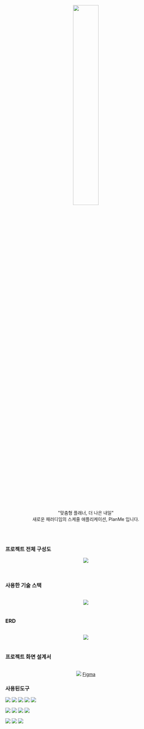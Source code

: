 <br>
<div align="center">
<img width="40%" src="https://www.notion.so/image/https%3A%2F%2Fprod-files-secure.s3.us-west-2.amazonaws.com%2F120f1a6d-15ec-43b6-95b6-edfe2294dd37%2Fa63d3aef-5c48-431e-b49a-ffe3a35b0e06%2Fimg.png?table=block&id=2fdd60cc-7693-4406-9d74-45e5a02da983&spaceId=120f1a6d-15ec-43b6-95b6-edfe2294dd37&width=760&userId=&cache=v2">
</div>


<p align="center">"맞춤형 플래너, 더 나은 내일"<br> 새로운 패러디임의 스케줄 애플리케이션, PlanMe 입니다.</p>

<br>
<br>

### 프로젝트 전체 구성도
<div align="center">
<img src="https://www.notion.so/image/https%3A%2F%2Fprod-files-secure.s3.us-west-2.amazonaws.com%2F120f1a6d-15ec-43b6-95b6-edfe2294dd37%2Fdcefc3ab-815e-49e5-8999-9d172ba6b196%2F%25E1%2584%258C%25E1%2585%25A6%25E1%2584%2586%25E1%2585%25A9%25E1%2586%25A8_%25E1%2584%258B%25E1%2585%25A5%25E1%2586%25B9%25E1%2584%2582%25E1%2585%25B3%25E1%2586%25AB_%25E1%2584%2583%25E1%2585%25A1%25E1%2584%258B%25E1%2585%25B5%25E1%2584%258B%25E1%2585%25A5%25E1%2584%2580%25E1%2585%25B3%25E1%2584%2585%25E1%2585%25A2%25E1%2586%25B7.drawio.png?table=block&id=24a07c24-d484-4535-9cd3-671ccdb1d798&spaceId=120f1a6d-15ec-43b6-95b6-edfe2294dd37&width=1300&userId=&cache=v2">
</div>
<br>
<br>

### 사용한 기술 스택

<br>

<div align="center">
<img src="https://www.notion.so/image/https%3A%2F%2Fprod-files-secure.s3.us-west-2.amazonaws.com%2F120f1a6d-15ec-43b6-95b6-edfe2294dd37%2Fa583da31-1780-466c-9a60-0c491bd11919%2F%25E1%2584%258C%25E1%2585%25A6%25E1%2584%2586%25E1%2585%25A9%25E1%2586%25A8_%25E1%2584%258B%25E1%2585%25A5%25E1%2586%25B9%25E1%2584%2582%25E1%2585%25B3%25E1%2586%25AB_%25E1%2584%2583%25E1%2585%25A1%25E1%2584%258B%25E1%2585%25B5%25E1%2584%258B%25E1%2585%25A5%25E1%2584%2580%25E1%2585%25B3%25E1%2584%2585%25E1%2585%25A2%25E1%2586%25B7.drawio_(1).png?table=block&id=60d3de06-2d6a-4be1-8251-576f3c036f2b&spaceId=120f1a6d-15ec-43b6-95b6-edfe2294dd37&width=1890&userId=&cache=v2">
</div>

<br>

### ERD

<br>

<div align="center">
<img src="https://www.notion.so/image/https%3A%2F%2Fprod-files-secure.s3.us-west-2.amazonaws.com%2F120f1a6d-15ec-43b6-95b6-edfe2294dd37%2Fec4923fa-d44a-4cd9-9764-9d7e08fa1a06%2F338081796-cac6bc6a-8022-4f0b-b002-a87cb76c78d1.jpeg?table=block&id=676da994-3ac8-4a86-bf31-a10863d0ce99&spaceId=120f1a6d-15ec-43b6-95b6-edfe2294dd37&width=1360&userId=&cache=v2">
</div>

<br>

### 프로젝트 화면 설계서

<br>
<div align="center" href="https://www.figma.com/design/UahIZTtauAM5Ustgvs5Mjb/%ED%99%94%EB%A9%B4%EC%84%A4%EA%B3%84%EC%84%9C-%EC%B5%9C%EC%A2%85?node-id=0-1&t=mu3aNFXCyEqfOl4K-1">
<img src="https://www.notion.so/image/https%3A%2F%2Fprod-files-secure.s3.us-west-2.amazonaws.com%2F120f1a6d-15ec-43b6-95b6-edfe2294dd37%2F0f693bdf-0af5-43c5-9a3b-cfd08ad601a8%2F%25E1%2584%2592%25E1%2585%25AA%25E1%2584%2586%25E1%2585%25A7%25E1%2586%25AB%25E1%2584%2589%25E1%2585%25A5%25E1%2586%25AF%25E1%2584%2580%25E1%2585%25A8%25E1%2584%2589%25E1%2585%25A5_%25E1%2584%258E%25E1%2585%25AC%25E1%2584%258C%25E1%2585%25A9%25E1%2586%25BC_(Copy).png?table=block&id=5a8cd224-691a-4f75-a2dc-10a11925ef0f&spaceId=120f1a6d-15ec-43b6-95b6-edfe2294dd37&width=1360&userId=&cache=v2">
<a href="https://www.figma.com/design/UahIZTtauAM5Ustgvs5Mjb/%ED%99%94%EB%A9%B4%EC%84%A4%EA%B3%84%EC%84%9C-%EC%B5%9C%EC%A2%85?node-id=0-1&t=mu3aNFXCyEqfOl4K-1">Figma</a>
</div>


### 사용된도구
<p>
 <img src="https://img.shields.io/badge/Java-007396?style=flat-square&logo=Java&logoColor=white"/>
 <img src="https://img.shields.io/badge/Spring-6DB33F?style=flat-square&logo=Spring&logoColor=white"/>
 <img src="https://img.shields.io/badge/SpringBoot-6DB33F?style=flat-square&logo=springboot&logoColor=white"/>
 <img src="https://img.shields.io/badge/SpringSecurity-6DB33F?style=flat-square&logo=springsecurity&logoColor=white"/>
 <img src="https://img.shields.io/badge/MySQL-4479A1?style=flat-square&logo=MySQL&logoColor=white"/>
</p>
<p>
 <img src="https://img.shields.io/badge/Github Actions-2088FF?style=flat&logo=githubactions&logoColor=white"/>
 <img src="https://img.shields.io/badge/AWS EC2-FF9900?style=flat-square&logo=amazonec2&logoColor=white"/>
 <img src="https://img.shields.io/badge/AWS RDS-527FFF?style=flat-square&logo=amazonrds&logoColor=white"/>
 <img src="https://img.shields.io/badge/Amazon S3-569A31?style=flat&logo=amazons3&logoColor=white"/>
</p>
<p>
 <img src="https://img.shields.io/badge/Postman-FF6C37?style=flat-square&logo=Postman&logoColor=white"/>
 <img src="https://img.shields.io/badge/Intellij IDEA-000000?style=flat-square&logo=intellijidea&logoColor=white"/>
 <img src="https://img.shields.io/badge/Swagger-85EA2D?style=flat-square&logo=intellijidea&logoColor=white"/>
</p>


